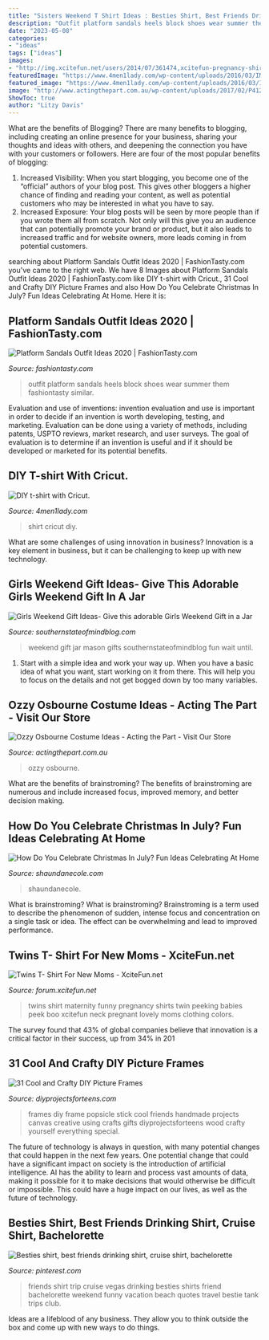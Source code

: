 ```yaml
---
title: "Sisters Weekend T Shirt Ideas : Besties Shirt, Best Friends Drinking Shirt, Cruise Shirt, Bachelorette"
description: "Outfit platform sandals heels block shoes wear summer them fashiontasty similar"
date: "2023-05-08"
categories:
- "ideas"
tags: ["ideas"]
images:
- "http://img.xcitefun.net/users/2014/07/361474,xcitefun-pregnancy-shirt-2.jpg"
featuredImage: "https://www.4men1lady.com/wp-content/uploads/2016/03/IMG_6707.jpg"
featured_image: "https://www.4men1lady.com/wp-content/uploads/2016/03/IMG_6707.jpg"
image: "http://www.actingthepart.com.au/wp-content/uploads/2017/02/P4120021-1200x1600.jpg"
ShowToc: true
author: "Litzy Davis"
---
```



What are the benefits of Blogging?
There are many benefits to blogging, including creating an online presence for your business, sharing your thoughts and ideas with others, and deepening the connection you have with your customers or followers. Here are four of the most popular benefits of blogging: 
1. Increased Visibility: When you start blogging, you become one of the “official” authors of your blog post. This gives other bloggers a higher chance of finding and reading your content, as well as potential customers who may be interested in what you have to say. 
2. Increased Exposure: Your blog posts will be seen by more people than if you wrote them all from scratch. Not only will this give you an audience that can potentially promote your brand or product, but it also leads to increased traffic and for website owners, more leads coming in from potential customers. 

	

		
searching about Platform Sandals Outfit Ideas 2020 | FashionTasty.com you've came to the right web. We have 8 Images about Platform Sandals Outfit Ideas 2020 | FashionTasty.com like DIY t-shirt with Cricut., 31 Cool and Crafty DIY Picture Frames and also How Do You Celebrate Christmas In July? Fun Ideas Celebrating At Home. Here it is:
		
    
## Platform Sandals Outfit Ideas 2020 | FashionTasty.com

<img loading=lazy src="http://fashiontasty.com/wp-content/uploads/2016/05/Black-Platform-Sandals.jpg" onerror="this.onerror=null;this.src='https://tse1.mm.bing.net/th?id=OIP.sOcmXbcvxWyO6IgBFYrPRgHaLT&amp;pid=15.1';" alt="Platform Sandals Outfit Ideas 2020 | FashionTasty.com">

_Source: fashiontasty.com_

>outfit platform sandals heels block shoes wear summer them fashiontasty similar. 

	

Evaluation and use of inventions:
invention evaluation and use is important in order to decide if an invention is worth developing, testing, and marketing. Evaluation can be done using a variety of methods, including patents, USPTO reviews, market research, and user surveys. The goal of evaluation is to determine if an invention is useful and if it should be developed or marketed for its potential benefits.

    
## DIY T-shirt With Cricut.

<img loading=lazy src="https://www.4men1lady.com/wp-content/uploads/2016/03/IMG_6707.jpg" onerror="this.onerror=null;this.src='https://tse2.mm.bing.net/th?id=OIP.5X6VdHk2J_wR1fO-R9KO5gHaHG&amp;pid=15.1';" alt="DIY t-shirt with Cricut.">

_Source: 4men1lady.com_

>shirt cricut diy. 

	

What are some challenges of using innovation in business?
Innovation is a key element in business, but it can be challenging to keep up with new technology.

    
## Girls Weekend Gift Ideas- Give This Adorable Girls Weekend Gift In A Jar

<img loading=lazy src="https://southernstateofmindblog.com/wp-content/uploads/2014/04/Gift-for-girls-weekend-mason-jar-pajamas-683x1024.jpg" onerror="this.onerror=null;this.src='https://tse2.mm.bing.net/th?id=OIP.HfIveVeZ4Ldj4Xy9SRaHyQHaLG&amp;pid=15.1';" alt="Girls Weekend Gift Ideas- Give this adorable Girls Weekend Gift in a Jar">

_Source: southernstateofmindblog.com_

>weekend gift jar mason gifts southernstateofmindblog fun wait until. 

	

1. Start with a simple idea and work your way up. When you have a basic idea of what you want, start working on it from there. This will help you to focus on the details and not get bogged down by too many variables.

    
## Ozzy Osbourne Costume Ideas - Acting The Part - Visit Our Store

<img loading=lazy src="http://www.actingthepart.com.au/wp-content/uploads/2017/02/P4120021-1200x1600.jpg" onerror="this.onerror=null;this.src='https://tse3.mm.bing.net/th?id=OIP.kumJcUs-jOo7yarJqehD8AHaJ4&amp;pid=15.1';" alt="Ozzy Osbourne Costume Ideas - Acting the Part - Visit Our Store">

_Source: actingthepart.com.au_

>ozzy osbourne. 

	

What are the benefits of brainstroming?
The benefits of brainstroming are numerous and include increased focus, improved memory, and better decision making.

    
## How Do You Celebrate Christmas In July? Fun Ideas Celebrating At Home

<img loading=lazy src="https://shaundanecole.com/wp-content/uploads/2020/07/Fun-Christmas-In-July-Ideas-3-e1595800943853.jpg" onerror="this.onerror=null;this.src='https://tse2.mm.bing.net/th?id=OIP.oBNoNLPx9au4BydWmUutlAHaJ4&amp;pid=15.1';" alt="How Do You Celebrate Christmas In July? Fun Ideas Celebrating At Home">

_Source: shaundanecole.com_

>shaundanecole. 

	

What is brainstroming?
What is brainstroming? Brainstroming is a term used to describe the phenomenon of sudden, intense focus and concentration on a single task or idea. The effect can be overwhelming and lead to improved performance.

    
## Twins T- Shirt For New Moms - XciteFun.net

<img loading=lazy src="http://img.xcitefun.net/users/2014/07/361474,xcitefun-pregnancy-shirt-2.jpg" onerror="this.onerror=null;this.src='https://tse1.mm.bing.net/th?id=OIP.nXKGGzW0zdVAWvt6M3rQMAHaHa&amp;pid=15.1';" alt="Twins T- Shirt For New Moms - XciteFun.net">

_Source: forum.xcitefun.net_

>twins shirt maternity funny pregnancy shirts twin peeking babies peek boo xcitefun neck pregnant lovely moms clothing colors. 

	

The survey found that 43% of global companies believe that innovation is a critical factor in their success, up from 34% in 201
    
## 31 Cool And Crafty DIY Picture Frames

<img loading=lazy src="http://diyprojectsforteens.com/wp-content/uploads/2016/09/popsicle-stick-frames-eighteen25.jpg" onerror="this.onerror=null;this.src='https://tse1.mm.bing.net/th?id=OIP.8Cb21Cyqe40offXGcDdRfAHaLH&amp;pid=15.1';" alt="31 Cool and Crafty DIY Picture Frames">

_Source: diyprojectsforteens.com_

>frames diy frame popsicle stick cool friends handmade projects canvas creative using crafts gifts diyprojectsforteens wood crafty yourself everything special. 

	

The future of technology is always in question, with many potential changes that could happen in the next few years. One potential change that could have a significant impact on society is the introduction of artificial intelligence. AI has the ability to learn and process vast amounts of data, making it possible for it to make decisions that would otherwise be difficult or impossible. This could have a huge impact on our lives, as well as the future of technology.

    
## Besties Shirt, Best Friends Drinking Shirt, Cruise Shirt, Bachelorette

<img loading=lazy src="https://i.pinimg.com/736x/49/6b/9d/496b9d46d7dd49d05c06b313a840411a.jpg" onerror="this.onerror=null;this.src='https://tse1.mm.bing.net/th?id=OIP.BSU0H8lihvNm-e5Ho3dO4gHaFh&amp;pid=15.1';" alt="Besties shirt, best friends drinking shirt, cruise shirt, bachelorette">

_Source: pinterest.com_

>friends shirt trip cruise vegas drinking besties shirts friend bachelorette weekend funny vacation beach quotes travel bestie tank trips club. 

	

Ideas are a lifeblood of any business. They allow you to think outside the box and come up with new ways to do things.

